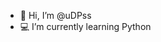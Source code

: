 - 👋 Hi, I’m @uDPss
- :computer: I’m currently learning Python

<!---
uDPss/uDPss is a ✨ special ✨ repository because its `README.md` (this file) appears on your GitHub profile.
You can click the Preview link to take a look at your changes.
--->
